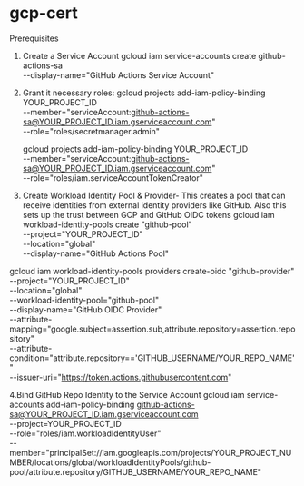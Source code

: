 # gcp-cert

Prerequisites

1.  Create a Service Account
gcloud iam service-accounts create github-actions-sa \
  --display-name="GitHub Actions Service Account"

2. Grant it necessary roles:
   gcloud projects add-iam-policy-binding YOUR_PROJECT_ID \
  --member="serviceAccount:github-actions-sa@YOUR_PROJECT_ID.iam.gserviceaccount.com" \
  --role="roles/secretmanager.admin"

   gcloud projects add-iam-policy-binding YOUR_PROJECT_ID \
  --member="serviceAccount:github-actions-sa@YOUR_PROJECT_ID.iam.gserviceaccount.com" \
  --role="roles/iam.serviceAccountTokenCreator"

3. Create Workload Identity Pool & Provider- This creates a pool that can receive identities from external identity providers like GitHub. Also this sets up the trust between GCP and GitHub OIDC tokens
   gcloud iam workload-identity-pools create "github-pool" \
  --project="YOUR_PROJECT_ID" \
  --location="global" \
  --display-name="GitHub Actions Pool"

  gcloud iam workload-identity-pools providers create-oidc "github-provider" \
  --project="YOUR_PROJECT_ID" \
  --location="global" \
  --workload-identity-pool="github-pool" \
  --display-name="GitHub OIDC Provider" \
  --attribute-mapping="google.subject=assertion.sub,attribute.repository=assertion.repository" \
  --attribute-condition="attribute.repository=='GITHUB_USERNAME/YOUR_REPO_NAME'" \
  --issuer-uri="https://token.actions.githubusercontent.com"

4.Bind GitHub Repo Identity to the Service Account
  gcloud iam service-accounts add-iam-policy-binding github-actions-sa@YOUR_PROJECT_ID.iam.gserviceaccount.com \
  --project=YOUR_PROJECT_ID \
  --role="roles/iam.workloadIdentityUser" \
  --member="principalSet://iam.googleapis.com/projects/YOUR_PROJECT_NUMBER/locations/global/workloadIdentityPools/github-    pool/attribute.repository/GITHUB_USERNAME/YOUR_REPO_NAME"




